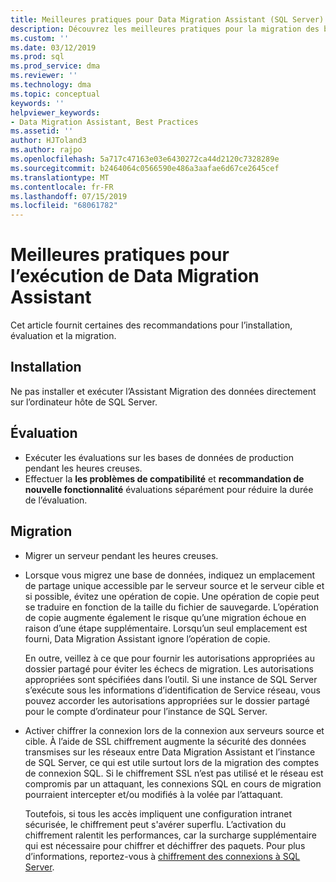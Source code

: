 ```yaml
---
title: Meilleures pratiques pour Data Migration Assistant (SQL Server) | Microsoft Docs
description: Découvrez les meilleures pratiques pour la migration des bases de données de SQL Server avec Data Migration Assistant
ms.custom: ''
ms.date: 03/12/2019
ms.prod: sql
ms.prod_service: dma
ms.reviewer: ''
ms.technology: dma
ms.topic: conceptual
keywords: ''
helpviewer_keywords:
- Data Migration Assistant, Best Practices
ms.assetid: ''
author: HJToland3
ms.author: rajpo
ms.openlocfilehash: 5a717c47163e03e6430272ca44d2120c7328289e
ms.sourcegitcommit: b2464064c0566590e486a3aafae6d67ce2645cef
ms.translationtype: MT
ms.contentlocale: fr-FR
ms.lasthandoff: 07/15/2019
ms.locfileid: "68061782"
---
```

# <a name="best-practices-for-running-data-migration-assistant"></a>Meilleures pratiques pour l’exécution de Data Migration Assistant
Cet article fournit certaines des recommandations pour l’installation, évaluation et la migration.

## <a name="installation"></a>Installation
Ne pas installer et exécuter l’Assistant Migration des données directement sur l’ordinateur hôte de SQL Server.

## <a name="assessment"></a>Évaluation
- Exécuter les évaluations sur les bases de données de production pendant les heures creuses.
- Effectuer la **les problèmes de compatibilité** et **recommandation de nouvelle fonctionnalité** évaluations séparément pour réduire la durée de l’évaluation.

## <a name="migration"></a>Migration
- Migrer un serveur pendant les heures creuses.

- Lorsque vous migrez une base de données, indiquez un emplacement de partage unique accessible par le serveur source et le serveur cible et si possible, évitez une opération de copie. Une opération de copie peut se traduire en fonction de la taille du fichier de sauvegarde. L’opération de copie augmente également le risque qu’une migration échoue en raison d’une étape supplémentaire. Lorsqu’un seul emplacement est fourni, Data Migration Assistant ignore l’opération de copie.
 
    En outre, veillez à ce que pour fournir les autorisations appropriées au dossier partagé pour éviter les échecs de migration. Les autorisations appropriées sont spécifiées dans l’outil. Si une instance de SQL Server s’exécute sous les informations d’identification de Service réseau, vous pouvez accorder les autorisations appropriées sur le dossier partagé pour le compte d’ordinateur pour l’instance de SQL Server.

- Activer chiffrer la connexion lors de la connexion aux serveurs source et cible. À l’aide de SSL chiffrement augmente la sécurité des données transmises sur les réseaux entre Data Migration Assistant et l’instance de SQL Server, ce qui est utile surtout lors de la migration des comptes de connexion SQL. Si le chiffrement SSL n’est pas utilisé et le réseau est compromis par un attaquant, les connexions SQL en cours de migration pourraient intercepter et/ou modifiés à la volée par l’attaquant.

    Toutefois, si tous les accès impliquent une configuration intranet sécurisée, le chiffrement peut s'avérer superflu. L’activation du chiffrement ralentit les performances, car la surcharge supplémentaire qui est nécessaire pour chiffrer et déchiffrer des paquets. Pour plus d’informations, reportez-vous à [chiffrement des connexions à SQL Server](https://go.microsoft.com/fwlink/?linkid=832513).
